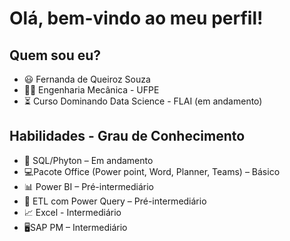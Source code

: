# **Olá, bem-vindo ao meu perfil!**

## Quem sou eu?

* 😃 Fernanda de Queiroz Souza
* 👩‍🎓 Engenharia Mecânica - UFPE
* ⏳ Curso Dominando Data Science - FLAI (em andamento)

## Habilidades - Grau de Conhecimento

* 📄 SQL/Phyton – Em andamento 
*	💻Pacote Office (Power point, Word, Planner, Teams) – Básico
*	📊 Power BI – Pré-intermediário
*	🔧 ETL com Power Query – Pré-intermediário
*	📈 Excel - Intermediário
*	🖥SAP PM – Intermediário
